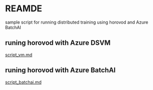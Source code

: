 # REAMDE

sample script for running distributed training using horovod and Azure BatchAI

## runing horovod with Azure DSVM

[script_vm.md](./script_vm.md)

## runing horovod with Azure BatchAI

[script_batchai.md](./script_batchai.md)
